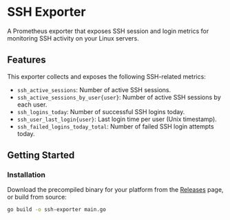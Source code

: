 # SSH Exporter

A Prometheus exporter that exposes SSH session and login metrics for monitoring SSH activity on your Linux servers.

## Features

This exporter collects and exposes the following SSH-related metrics:

- `ssh_active_sessions`: Number of active SSH sessions.
- `ssh_active_sessions_by_user{user}`: Number of active SSH sessions by each user.
- `ssh_logins_today`: Number of successful SSH logins today.
- `ssh_user_last_login{user}`: Last login time per user (Unix timestamp).
- `ssh_failed_logins_today_total`: Number of failed SSH login attempts today.

## Getting Started

### Installation

Download the precompiled binary for your platform from the [Releases](https://github.com/Himanshu-216/ssh_exporter/releases) page, or build from source:

```bash
go build -o ssh-exporter main.go
